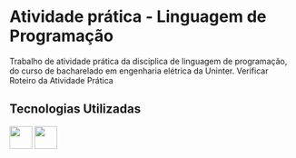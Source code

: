 # Atividade prática - Linguagem de Programação
Trabalho de atividade prática da disciplica de linguagem de programação, do curso de bacharelado em engenharia elétrica da Uninter.
Verificar Roteiro da Atividade Prática
## Tecnologias Utilizadas
<img src="https://cdn.jsdelivr.net/gh/devicons/devicon@latest/icons/c/c-original.svg" width="40" height="40" />     <img src="https://cdn.jsdelivr.net/gh/devicons/devicon@latest/icons/vscode/vscode-original.svg" width="40" height="40" />
          

